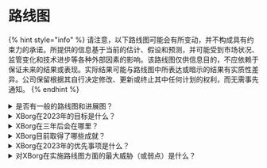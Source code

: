 # 路线图

{% hint style="info" %}
请注意，以下路线图可能会有所变动，并不构成具有约束力的承诺。所提供的信息基于当前的估计、假设和预测，并可能受到市场状况、监管变化和技术进步等各种外部因素的影响。该路线图仅供信息目的，不应依赖于保证未来的结果或表现。实际结果可能与路线图中所表达或暗示的结果有实质性差异。公司保留根据其自行决定修改、更新或终止其中任何计划的权利，而无需事先通知。
{% endhint %}

<details>

<summary>是否有一般的路线图和进展图？</summary>

一般的路线图可以在我们最新的[**演示文稿**](https://docsend.com/view/5dwn74pn6izud3vb)和我们的[**网站**](https://www.xborg.com/)上找到。

</details>

<details>

<summary>XBorg在2023年的目标是什么？</summary>

* 在粉丝参与应用上拥有**1,000,000**用户

<!---->

* 在粉丝参与应用上有**50**个电子竞技队伍，并与其他20个社区合作

<!---->

* 团队中有**10**名软件工程师

<!---->

* 筹集**500万美元**的种子轮融资和公开代币销售

<!---->

* 实现凭证网络的**去中心化**和开发者资助计划

<!---->

* 早期产品**商业化**

<!---->

* 社区成员**+20,000**人

</details>

<details>

<summary>XBorg在三年后会在哪里？</summary>

我们对未来三年的愿景是将XBorg转变为一个完全去中心化的协议，并拥有众多用户应用，同时确立自己作为卓越的游戏凭证网络。通过资助计划和对玩家倡议的积极支持，我们希望赋予无数游戏玩家力量，并促进玩家拥有的游戏实体（包括电子竞技队伍和工作室）的崛起。凭借持续创新和进步的承诺，我们预计XBorg将成为Web3领域及其他领域的主导游戏生态系统，为未来进军其他娱乐领域和社区赋权计划铺平道路。\
\
免责声明：虽然我们认为这是可以实现的，但本文所述的XBorg未来三年愿景的陈述是前瞻性的，并基于对游戏和区块链行业的假设、期望和预测。这些陈述涉及风险和不确定性，实际结果可能与这些陈述中描述的有实质性差异。XBorg不保证或承诺任何具体的结果或成果。对XBorg或其产品和服务的任何投资都涉及风险，并可能导致全部或部分投资损失。XBorg对根据本文信息做出的任何投资决策所导致的任何损害或损失不承担责任。最后，本文中的任何内容都不应被解释为法律、金融或投资建议。

</details>

<details>

<summary>XBorg目前取得了哪些成就？</summary>

* 构建了拥有**10,000**用户的游戏凭证网络的MVP
* 第一个应用案例，具有**六个早期阶段**交易的灵魂绑定发射台
* Web3中最具竞争力的游戏社区
* 与Web3和Web2的顶级品牌建立合作关系（Team BDS、Brave、YGG、Polygon Gaming）
* Web3中最大的锦标赛组织者，2022年组织了125场锦标赛，并在2023年组织了最大的Web3联赛（XCS）
* 战略融资轮
* Prometheus铸币

</details>

<details>

<summary>XBorg在2023年的优先事项是什么？</summary>

XBorg的首要事项集中在几个关键的战略发展领域。首先，团队正在积极构建一个稳定且引人入胜的粉丝参与应用（xborg.gg）。其次，公司致力于增加技术人才库，以促进应用和凭证网络的持续增长和扩展。XBorg还致力于与领先的电子竞技队伍追求战略业务发展机会，以增强平台的用户参与度和吸引力。\
\
在可持续增长的基础上，XBorg正在探索一系列的盈利策略，包括可穿戴设备发行、月度用户和企业订阅以及其他创新的收入流。最后，XBorg正在为去中心化的未来做准备，通过推出XBG代币并在一级交易所（如币安和Coinbase）以及二级交易所（如Bybit、Bitfinex和Kucoin）上提供该代币。通过追求这些战略优先事项，XBorg将颠覆游戏行业，并巩固其在快速发展的Web3技术世界中的领导地位。

</details>

<details>

<summary>对XBorg在实施路线图方面的最大威胁（或弱点）是什么？</summary>

**监管风险**

与每个Web3项目一样，数字资产周围的监管环境可能会阻碍某些路线图项目的执行。如果某些NFT或代币在某些司法管辖区被视为证券，这将损害我们的生态系统或可能影响XBG代币的实用性。

**数据治理**

此外，XBorg利用来自Steam和Faceit等知名实体的第三方API，可能会引发潜在的数据治理问题，因为终止这些合作将不可避免地导致数据质量下降。

**凭证网络的推广**

任何协议的采用风险都不能被低估，因为它代表着其成功的潜在障碍。因此，强大的初期增长计划至关重要。为此，我们已确定粉丝参与应用和与电子竞技队伍的战略合作伙伴关系是实现XBorg协议的关键途径。

\


</details>